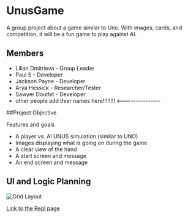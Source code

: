 # UnusGame
A group project about a game similar to Uno. With images, cards, and competition, it will be a fun game to play against AI.

## Members
* Lilian Dmitrieva - Group Leader
* Paul S - Developer
* Jackson Payne - Developer
* Arya Hessick - Researcher/Tester
* Sawyer Douthit - Developer
* other people add thier names here!!!!!!!!                                             <---------------

##Project Objective

Features and goals
* A player vs. AI UNUS simulation (similar to UNO)
* Images displaying what is going on during the game
* A clear view of the hand
* A start screen and message
* An end screen and message

## UI and Logic Planning

![Grid Layout](https://github.com/LilianDm/UnusGame/blob/main/images/Unus-Revised-Grid-Layout.png?raw=true)

[Link to the Repl page](https://replit.com/join/gnumiivyfg-9622884)
